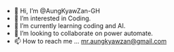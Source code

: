- 👋 Hi, I’m @AungKyawZan-GH
- 👀 I’m interested in Coding.
- 🌱 I’m currently learning coding and AI.
- 💞️ I’m looking to collaborate on power automate.
- 📫 How to reach me ... mr.aungkyawzan@gmail.com

<!---
AungKyawZan-GH/AungKyawZan-GH is a ✨ special ✨ repository because its `README.md` (this file) appears on your GitHub profile.
You can click the Preview link to take a look at your changes.
--->
